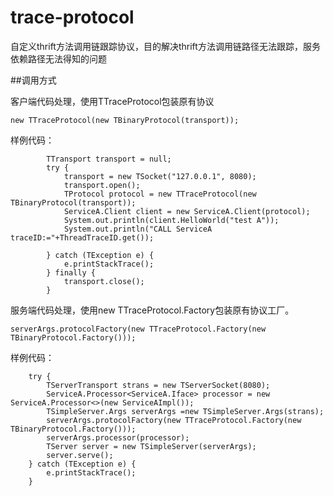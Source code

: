 # trace-protocol
自定义thrift方法调用链跟踪协议，目的解决thrift方法调用链路径无法跟踪，服务依赖路径无法得知的问题


##调用方式

客户端代码处理，使用TTraceProtocol包装原有协议
```
new TTraceProtocol(new TBinaryProtocol(transport));

```
样例代码：

```
        TTransport transport = null;
		try {
			transport = new TSocket("127.0.0.1", 8080);
			transport.open();
			TProtocol protocol = new TTraceProtocol(new TBinaryProtocol(transport));
			ServiceA.Client client = new ServiceA.Client(protocol);
			System.out.println(client.HelloWorld("test A"));
			System.out.println("CALL ServiceA traceID:="+ThreadTraceID.get());
			
		} catch (TException e) {
			e.printStackTrace();
		} finally {
			transport.close();
		}
```

服务端代码处理，使用new TTraceProtocol.Factory包装原有协议工厂。
```
serverArgs.protocolFactory(new TTraceProtocol.Factory(new TBinaryProtocol.Factory()));
```

样例代码：
```
	try {
		TServerTransport strans = new TServerSocket(8080);
		ServiceA.Processor<ServiceA.Iface> processor = new ServiceA.Processor<>(new ServiceAImpl());
		TSimpleServer.Args serverArgs =new TSimpleServer.Args(strans);
		serverArgs.protocolFactory(new TTraceProtocol.Factory(new TBinaryProtocol.Factory()));
		serverArgs.processor(processor);
		TServer server = new TSimpleServer(serverArgs);
		server.serve();
	} catch (TException e) {
		e.printStackTrace();
	}
```
